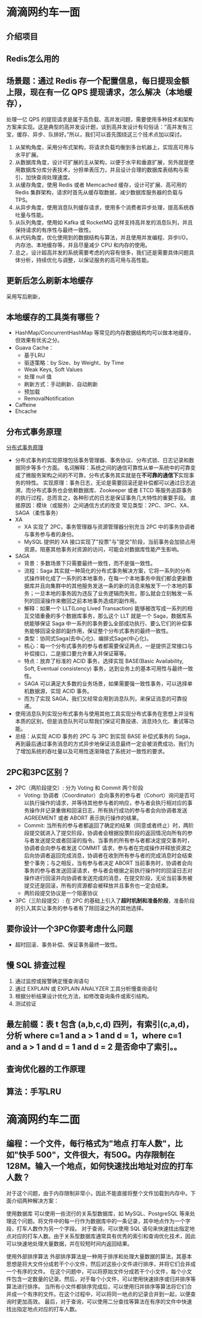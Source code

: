 # 滴滴网约车一面
## 介绍项目
## Redis怎么用的

## 场景题：通过 Redis 存一个配置信息，每日提现金额上限，现在有一亿 QPS 提现请求，怎么解决（本地缓存），
处理一亿 QPS 的提现请求是属于高负载、高并发问题，需要使用多种技术和架构方案来实现。这是典型的高并发设计题，谈到高并发设计有句俗话：“高并发有三宝，缓存、异步、队排好。”所以，我们可以首先围绕这三个技术点加以探讨。
1. 从架构角度，采用分布式架构，将请求负载均衡到多台机器上，实现高可用与水平扩展。
2. 从数据库角度，设计可扩展的主从架构，以便于水平和垂直扩展，另外就是使用数据库分库分表技术，分担单表压力，并且设计合理的数据库表结构与索引，加快查询处理速度。
3. 从缓存角度，使用 Redis 或者 Memcached 缓存，设计可扩展、高可用的 Redis 集群架构，请求时首先从缓存取数据，减少数据库服务器的负载与 TPS。
4. 从异步角度，使用消息队列缓存请求，使用多个消费者异步处理，提高系统吞吐量与性能。
5. 从队列角度，使用如 Kafka 或 RocketMQ 这样支持高并发的消息队列，并且保持请求的有序性与最终一致性。
6. 从代码角度，优化使用到的数据结构与算法，并且使用并发编程、异步I/O，内存池、本地缓存等，并且尽量减少 CPU 和内存的使用。
7. 总之，设计超高并发的系统需要考虑的内容有很多，我们还是需要具体问题具体分析，持续优化与调整，以保证服务的高可用与高性能。
## 更新后怎么刷新本地缓存
采用写后刷新，
## 本地缓存的工具类有哪些？
- HashMap/ConcurrentHashMap 等常见的内存数据结构均可以做本地缓存，但效果有优劣之分。
- Guava Cache：
  - 基于LRU
  - 驱逐策略：by Size、by Weight、by Time
  - Weak Keys, Soft Values
  - 处理 null 值
  - 刷新方式：手动刷新、自动刷新
  - 预加载
  - RemovalNotification
- Caffeine
- Ehcache
## 分布式事务原理
[分布式事务原理](https://draveness.me/distributed-transaction-principle/)
- 分布式事务的实现原理包括事务管理器、事务协议、分布式锁、日志记录和数据同步等多个方面。
名词解释：系统之间的通信可靠性从单一系统中的可靠变成了微服务架构之间的不可靠，分布式事务其实就是在**不可靠的通信下**实现事务的特性。
实现原理：事务日志，无论是需要回滚还是补偿都可以通过日志追溯，而分布式事务也会依赖数据库、Zookeeper 或者 ETCD 等服务追踪事务的执行过程，总而言之，各种形式的日志是保证事务几大特性的重要手段。
直接原因：模块（或服务）之间通信方式的改变
常见类型：2PC、3PC、XA、SAGA（柔性事务）
- XA
  - XA 实现了 2PC，事务管理器与资源管理器分别充当 2PC 中的事务协调者与事务参与者的身份。
  - MySQL 提供的 XA 接口实现了"投票"与"提交"阶段，当前事务会加锁占用资源，阻塞其他事务对资源的访问，可能会对数据库性能产生影响。
- SAGA
  - 背景：多数场景下只需要最终一致性，而不是强一致性。
  - 流程：Saga 其实就一种简化的分布式事务解决方案，它将一系列的分布式操作转化成了一系列的本地事务，在每一个本地事务中我们都会更新数据库并且向集群中的其他服务发送一条的新的消息来触发下一个本地的事务；一旦本地的事务因为违反了业务逻辑而失败，那么就会立刻触发一系列的回滚操作来撤回之前本地事务造成的副作用。
  - 解释：如果一个 LLT(Long Lived Transaction) 能够被改写成一系列的相互交错重叠的多个数据库事务，那么这个 LLT 就是一个 Saga，数据库系统能够保证 Saga 中一系列的事务要么全部成功执行、要么它们的补偿事务能够回滚全部的副作用，保证整个分布式事务的最终一致性。
  - 类型：协同式Saga(去中心化)、编排式Sage(中心化)。
  - 核心：每一个分布式事务的参与者都需要保证两点，一是提供正常接口与补偿接口，二是接口要允许重入并保证幂等。
  - 特点：放弃了标准的 ACID 事务，选择实现 BASE(Basic Availability, Soft, Eventual consistency) 事务，达到业务上的基本可用性与最终一致性。
  - SAGA 可以满足大多数的业务场景，如果需要强一致性事务，可以选择单机数据源，实现 ACID 事务。
  - 而为了实现 SAGA，我们又经常会用到消息队列，来保证消息的可靠投递。
- 使用消息队列实现分布式事务与使用其他工具实现分布式事务在思想上并没有本质的区别，但是消息队列可以帮我们保证可靠投递、消息持久化、重试等功能。
- 总结：从实现 ACID 事务的 2PC 与 3PC 到实现 BASE 补偿式事务的 Saga，再到最后通过事务消息的方式异步地保证消息最终一定会被消费成功，我们为了增加系统的吞吐量以及可用性逐渐降低了系统对一致性的要求。
## 2PC和3PC区别？
- 2PC（两阶段提交）: 分为 Voting 和 Commit 两个阶段
  - Voting: 协调者（Coordinator）会向事务的参与者（Cohort）询问是否可以执行操作的请求，并等待其他参与者的响应，参与者会执行相对应的事务操作并记录重做和回滚日志，所有执行成功的参与者会向协调者发送 AGREEMENT 或者 ABORT 表示执行操作的结果。
  - Commit: 当所有的参与者都返回了确定的结果（同意或者终止）时，两阶段提交就进入了提交阶段，协调者会根据投票阶段的返回情况向所有的参与者发送提交或者回滚的指令。当事务的所有参与者都决定提交事务时，协调者会向参与者发送 COMMIT 请求，参与者在完成操作并释放资源之后向协调者返回完成消息，协调者在收到所有参与者的完成消息时会结束整个事务；与之相反，当有参与者决定 ABORT 当前事务时，协调者会向事务的参与者发送回滚请求，参与者会根据之前执行操作时的回滚日志对操作进行回滚并向协调者发送完成的消息，在提交阶段，无论当前事务被提交还是回滚，所有的资源都会被释放并且事务也一定会结束。
  - 两阶段提交协议是一个阻塞协议
- 3PC（三阶段提交）: 在 2PC 的基础上引入了**超时机制和准备阶段**，准备阶段的引入其实让事务的参与者有了除回滚之外的其他选择。
## 要你设计一个3PC你要考虑什么问题
- 超时回滚、事务补偿、保证事务最终一致性。
## 慢 SQL 排查过程
1. 通过监控或报警确定慢查询语句
2. 通过 EXPLAIN 或 EXPLAIN ANALYZER 工具分析慢查询语句
3. 根据分析结果设计优化方法，如修改查询条件或索引结构。
4. 测试验证
## 最左前缀：表 t 包含 (a,b,c,d) 四列，有索引(c,a,d)，分析 where c=1 and a > 1 and d = 1，where c=1 and a > 1 and d = 1 and d = 2 是否命中了索引。。

## 查询优化器的工作原理

## 算法：手写LRU

# 滴滴网约车二面
## 编程：一个文件，每行格式为"地点 打车人数"，比如"快手 500"，文件很大，有50G。内存限制在128M。输入一个地点，如何快速找出地址对应的打车人数？
对于这个问题，由于内存限制非常小，因此不能直接将整个文件加载到内存中。下面介绍两种解决方案：

使用数据库
可以使用一些流行的关系型数据库，如 MySQL、PostgreSQL 等来处理这个问题。将文件中的每一行作为数据库中的一条记录，其中地点作为一个字段，打车人数作为另一个字段。
对于查询，可以使用 SQL 语句来快速找出指定地点对应的打车人数。由于关系型数据库通常具有优秀的索引和查询优化技术，因此可以快速地处理大量数据，并在较短时间内返回结果。

使用外部排序算法
外部排序算法是一种用于排序和处理大量数据的算法，其基本思想是将大文件分成若干个小文件，然后对这些小文件进行排序，并将它们合并成一个有序的文件。
在这个问题中，可以将原始文件分成若干个小文件，每个小文件包含一定数量的记录。然后，对于每个小文件，可以使用快速排序或归并排序等算法进行排序。
当所有小文件都排序完成后，可以使用归并排序等算法将它们合并成一个有序的文件。在这个过程中，可以将同一地点的记录合并到一起，以便查询时更加高效。
最后，对于查询，可以使用二分查找等算法在有序的文件中快速找出指定地点对应的打车人数。
